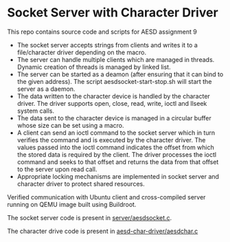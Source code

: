 # Socket Server with Character Driver
This repo contains source code and scripts for AESD assignment 9

- The socket server accepts strings from clients and writes it to a file/character driver depending on the macro.
- The server can handle multiple clients which are managed in threads. Dynamic creation of threads is managed by linked list.
- The server can be started as a deamon (after ensuring that it can bind to the given address). The script aesdsocket-start-stop.sh will start the server as a daemon.
- The data written to the character device is handled by the character driver. The driver supports open, close, read, write, ioctl and llseek system calls.
- The data sent to the character device is managed in a circular buffer whose size can be set using a macro.
- A client can send an ioctl command to the socket server which in turn verifies the command and is executed by the character driver. The values passed into the ioctl command indicates the offset from which the stored data is required by the client. The driver processes the ioctl command and seeks to that offset and returns the data from that offset to the server upon read call.
- Appropriate locking mechanisms are implemented in socket server and character driver to protect shared resources.

Verified communication with Ubuntu client and cross-compiled server running on QEMU image built using Buildroot.

The socket server code is present in [server/aesdsocket.c](https://github.com/MohitRane8/ECEN-5013-Advanced-Embedded-Software-Development-Assignments/blob/MohitRane8_assignment9_submission/server/aesdsocket.c).

The character drive code is present in [aesd-char-driver/aesdchar.c](https://github.com/MohitRane8/ECEN-5013-Advanced-Embedded-Software-Development-Assignments/blob/MohitRane8_assignment9_submission/aesd-char-driver/aesdchar.c)

